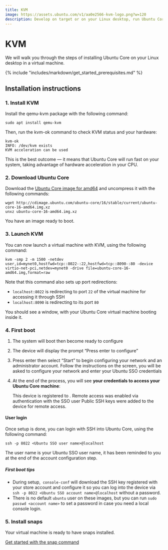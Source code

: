 ```yaml
---
title: KVM
image: https://assets.ubuntu.com/v1/aa0e2566-kvm-logo.png?w=120
description: Develop on target or on your Linux desktop, run Ubuntu Core in a virtual environment.
---
```

# KVM

We will walk you through the steps of installing Ubuntu Core on your Linux desktop in a virtual machine.

{% include "includes/markdown/get_started_prerequisites.md" %}

## Installation instructions

### 1. Install KVM

Install the qemu-kvm package with the following command:

    sudo apt install qemu-kvm

Then, run the kvm-ok command to check KVM status and your hardware:

    kvm-ok
    INFO: /dev/kvm exists
    KVM acceleration can be used

This is the best outcome — it means that Ubuntu Core will run fast on your system, taking advantage of hardware acceleration in your CPU.

### 2. Download Ubuntu Core

Download the [Ubuntu Core image for amd64](http://cdimage.ubuntu.com/ubuntu-core/16/stable/current/ubuntu-core-16-amd64.img.xz) and uncompress it with the following commands:

    wget http://cdimage.ubuntu.com/ubuntu-core/16/stable/current/ubuntu-core-16-amd64.img.xz
    unxz ubuntu-core-16-amd64.img.xz

You have an image ready to boot.

### 3. Launch KVM

You can now launch a virtual machine with KVM, using the following command:

    kvm -smp 2 -m 1500 -netdev user,id=mynet0,hostfwd=tcp::8022-:22,hostfwd=tcp::8090-:80 -device virtio-net-pci,netdev=mynet0 -drive file=ubuntu-core-16-amd64.img,format=raw

Note that this command also sets up port redirections:

* `localhost:8022` is redirecting to port `22` of the virtual machine for accessing it through SSH
* `localhost:8090` is redirecting to its port `80`

You should see a window, with your Ubuntu Core virtual machine booting inside it.

### 4. First boot

  1. The system will boot then become ready to configure
  2. The device will display the prompt “Press enter to configure”
  3. Press enter then select “Start” to begin configuring your network and an administrator account. Follow the instructions on the screen, you will be asked to configure your network and enter your Ubuntu SSO credentials
  4. At the end of the process, you will see **your credentials to access your Ubuntu Core machine**:

        This device is registered to <Ubuntu SSO email address>.
        Remote access was enabled via authentication with the SSO user <Ubuntu SSO user name>
        Public SSH keys were added to the device for remote access.

#### User login

Once setup is done, you can login with SSH into Ubuntu Core, using the following command:

    ssh -p 8022 <Ubuntu SSO user name>@localhost

The user name is your Ubuntu SSO user name, it has been reminded to you at the
end of the account configuration step.

##### First boot tips

  * During setup,` console-conf` will download the SSH key registered with your store account and configure it so you can log into the device via `ssh -p 8022 <Ubuntu SSO account name>@localhost` without a password.
  * There is no default `ubuntu` user on these images, but you can run `sudo passwd <account name>` to set a password in case you need a local console login.

### 5. Install snaps

Your virtual machine is ready to have snaps installed.

[Get started with the snap command](http://snapcraft.io/docs/core/usage)
